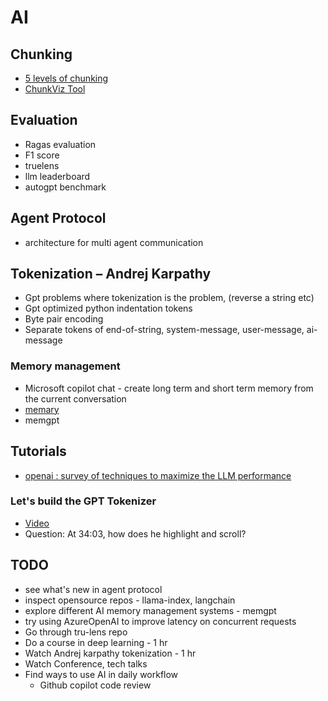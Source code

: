 # AI

## Chunking

- [5 levels of chunking](https://youtu.be/8OJC21T2SL4?si=ljYjQkVy7MOUtgWT)
- [ChunkViz Tool](https://chunkviz.up.railway.app/)

## Evaluation
- Ragas evaluation
- F1 score
- truelens
- llm leaderboard
- autogpt benchmark

## Agent Protocol
- architecture for multi agent communication

## Tokenization – Andrej Karpathy

- Gpt problems where tokenization is the problem, (reverse a string etc)
- Gpt optimized python indentation tokens
- Byte pair encoding
- Separate tokens of end-of-string, system-message, user-message, ai-message

### Memory management

- Microsoft copilot chat - create long term and short term memory from the current conversation
- [memary](https://github.com/kingjulio8238/memary)
- memgpt

## Tutorials
- [openai : survey of techniques to maximize the LLM performance](https://youtu.be/ahnGLM-RC1Y?si=z5rcC6Ex_MiGyghs)

### Let's build the GPT Tokenizer
- [Video](https://youtu.be/zduSFxRajkE?si=SmhGh_SvWjXf5-cp)
- Question: At 34:03, how does he highlight and scroll?

## TODO
- see what's new in agent protocol
- inspect opensource repos - llama-index, langchain
- explore different AI memory management systems - memgpt
- try using AzureOpenAI to improve latency on concurrent requests
- Go through tru-lens repo
- Do a course in deep learning - 1 hr 
- Watch Andrej karpathy tokenization - 1 hr
- Watch Conference, tech talks
- Find ways to use AI in daily workflow
    - Github copilot code review